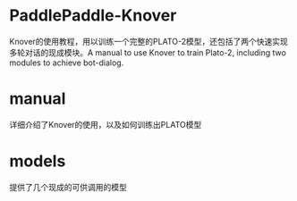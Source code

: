 # PaddlePaddle-Knover
Knover的使用教程，用以训练一个完整的PLATO-2模型，还包括了两个快速实现多轮对话的现成模块。A manual to use Knover to train Plato-2, including two modules to achieve bot-dialog. 

# manual
详细介绍了Knover的使用，以及如何训练出PLATO模型

# models
提供了几个现成的可供调用的模型
